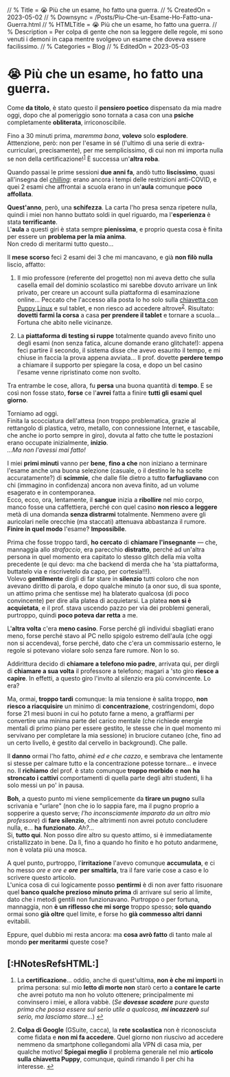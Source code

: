 <!-- < Autogenerated by ListedDownsync.js. Do not edit (unless also set "% Downsync = False") - it would be overwritten. > -->
// % Title = 😭 Più che un esame, ho fatto una guerra.
// % CreatedOn = 2023-05-02
// % Downsync = /Posts/Piu-Che-un-Esame-Ho-Fatto-una-Guerra.html
// % HTMLTitle = <span class="twa twa-😭"><span>😭</span></span> Più che un esame, ho fatto una guerra.
// % Description = Per colpa di gente che non sa leggere delle regole, mi sono venuti i demoni in capa mentre svolgevo un esame che doveva essere facilissimo.
// % Categories = Blog
// % EditedOn = 2023-05-03

<h1><span class="twa twa-😭"><span>😭</span></span> Più che un esame, ho fatto una guerra.</h1>

<p>Come <strong>da titolo</strong>, è stato questo il <strong>pensiero poetico</strong> dispensato da mia madre oggi, dopo che al pomeriggio sono tornata a casa con una <strong>psiche</strong> completamente <strong>obliterata</strong>, irriconoscibile.</p>

<p>Fino a 30 minuti prima, <em>maremma bona</em>, <strong>volevo</strong> solo <strong>esplodere</strong>. Atttenzione, però: non per l'esame in sé (l'ultimo di una serie di extra-curriculari, precisamente), per me semplicissimo, di cui non mi importa nulla se non della certificazione!<sup id="fnref1"><a class="footnote-ref" href="#fn1">1</a></sup> È successa un'<strong>altra roba</strong>.</p>

<p>Quando passai le prime sessioni <strong>due anni fa</strong>, andò tutto <strong>liscissimo</strong>, quasi all'insegna del <em><a href="https://www.urbandictionary.com/define.php?term=chill%20vibes" rel="noopener nofollow" target="_blank">chilling</a></em>: erano ancora i tempi delle restrizioni anti-COVID, e quei 2 esami che affrontai a scuola erano in un'<strong>aula</strong> comunque <strong>poco affollata</strong>.</p>

<p><strong>Quest'anno</strong>, però, una <strong>schifezza</strong>. La carta l'ho presa senza ripetere nulla, quindi i miei  non hanno buttato soldi in quel riguardo, ma l'<strong>esperienza</strong> è stata <strong>terrificante</strong>.<br>
L'<strong>aula</strong> a questi giri è stata sempre <strong>pienissima</strong>, e proprio questa cosa è finita per essere un <strong>problema per la mia anima</strong>.<br>
Non credo di meritarmi tutto questo...</p>

<p>Il <strong>mese scorso</strong> feci 2 esami dei 3 che mi mancavano, e già <strong>non filò nulla</strong> liscio, affatto:</p>

<ol>
<li><p>Il mio professore (referente del progetto) non mi aveva detto che sulla casella email del dominio scolastico mi sarebbe dovuto arrivare un link privato, per creare un account sulla piattaforma di esaminazione online... Peccato che l'accesso alla posta lo ho solo sulla <a href="https://sitoctt.octt.eu.org/Posts/Archive/2022-05-07-Gli-Inaspettati-Vantaggi-della-Chiavetta-Linux.html" rel="noopener nofollow" target="_blank">chiavetta con Puppy Linux</a> e sul tablet, e non riesco ad accedere altrove<sup id="fnref2"><a class="footnote-ref" href="#fn2">2</a></sup>. Risultato: <strong>dovetti farmi la corsa</strong> a casa <strong>per prendere il tablet</strong> e tornare a scuola... Fortuna che abito nelle vicinanze.</p></li>
<li><p>La <strong>piattaforma di testing si ruppe</strong> totalmente quando avevo finito uno degli esami (non senza fatica, alcune domande erano glitchate!): appena feci partire il secondo, il sistema disse che avevo esaurito il tempo, e mi chiuse in faccia la prova appena avviata... Il prof. dovette <strong>perdere tempo</strong> a chiamare il supporto per spiegare la cosa, e dopo un bel casino l'esame venne ripristinato come non svolto.</p></li>
</ol>

<p>Tra entrambe le cose, allora, fu <strong>persa</strong> una buona quantità di <strong>tempo</strong>. E se così non fosse stato, <strong>forse</strong> ce l'<strong>avrei</strong> fatta a finire <strong>tutti gli esami quel giorno</strong>.</p>

<p>Torniamo ad oggi.<br>
Finita la scocciatura dell'attesa (non troppo problematica, grazie al rettangolo di plastica, vetro, metallo, con connessione Internet, e tascabile, che anche io porto sempre in giro), dovuta al fatto che tutte le postazioni erano occupate inizialmente, <strong>inizio</strong>.<br>
<em>...Ma non l'avessi mai fatto!</em></p>

<p>I miei <strong>primi minuti</strong> vanno per <strong>bene</strong>, <strong>fino a che</strong> non iniziano a terminare l'esame anche una buona selezione (casuale, o il destino le ha scelte accuratamente?) di <strong>scimmie</strong>, che dalle file dietro a tutto <strong>farfugliavano</strong> con chi (immagino in confidenza) ancora non aveva finito, ad un volume esagerato e in contemporanea.<br>
Ecco, ecco, ora, lentamente, il <strong>sangue</strong> inizia a <strong>ribollire</strong> nel mio corpo, manco fosse una caffettiera, perché con quel casino <strong>non riesco a leggere</strong> metà di una domanda <strong>senza distrarmi</strong> totalmente. Nemmeno avere gli auricolari nelle orecchie (ma staccati) attenuava abbastanza il rumore. <strong>Finire in quel modo</strong> l'esame? <strong>Impossibile</strong>.</p>

<p>Prima che fosse troppo tardi, <strong>ho cercato</strong> di <strong>chiamare l'insegnante</strong> — che, mannaggia allo <em>strafaccio</em>, era parecchio <strong>distratto</strong>, perché ad un'altra persona in quel momento era capitato lo stesso glitch della mia volta precedente (e qui devo: ma che backend di merda che ha 'sta piattaforma, buttatelo via e riscrivetelo da capo, per cortesia!!!).<br>
Volevo <strong>gentilmente</strong> dirgli di far stare in <strong>silenzio</strong> tutti coloro che non avevano diritto di parola, e dopo qualche minuto (a onor suo, di sua sponte, un attimo prima che sentisse me) ha blaterato qualcosa (di poco convincente) per dire alla platea di acquietarsi. La platea <strong>non si è acquietata</strong>, e il prof. stava uscendo pazzo per via dei problemi generali, purtroppo, quindi <strong>poco poteva dar retta</strong> a me.</p>

<p>L'<strong>altra volta</strong> c'era <strong>meno casino</strong>. Forse perché gli individui sbagliati erano meno, forse perché stavo al PC nello spigolo estremo dell'aula (che oggi non si accendeva), forse perché, dato che c'era un commissario esterno, le regole si potevano violare solo senza fare rumore. Non lo so.</p>

<p>Addirittura decido di <strong>chiamare a telefono mio padre</strong>, arrivata qui, per dirgli di <strong>chiamare a sua volta</strong> il professore a telefono; magari a 'sto giro <strong>riesce a capire</strong>. In effetti, a questo giro l'invito al silenzio era più convincente. Lo era?</p>

<p>Ma, ormai, <strong>troppo tardi</strong> comunque: la mia tensione è salita troppo, <strong>non riesco a riacquisire</strong> un minimo di <strong>concentrazione</strong>, costringendomi, dopo forse 21 mesi buoni in cui ho potuto farne a meno, a graffiarmi per convertire una minima parte del carico mentale (che richiede energie mentali di primo piano per essere gestito, le stesse che in quel momento mi servivano per completare la mia sessione) in bruciore cutaneo (che, fino ad un certo livello, è gestito dal cervello in background). Che palle.</p>

<p>Il <strong>danno</strong> ormai l'ho fatto, <em>ahimè ed e che cazzo</em>, e sembrava che lentamente si stesse per calmare tutto e la concentrazione potesse tornare... e invece no. Il <strong>richiamo</strong> del prof. è stato comunque <strong>troppo morbido</strong> e <strong>non ha stroncato i cattivi</strong> comportamenti di quella parte degli altri studenti, li ha solo messi un po' in pausa.</p>

<p><strong>Boh</strong>, a questo punto mi viene semplicemente da <strong>tirare un pugno</strong> sulla scrivania e "urlare" (non che io lo sappia fare, ma il pugno proprio a sopperire a questo serve; <em>l'ho inconsciamente imparato da un altro mio professore</em>) di <strong>fare silenzio</strong>, che altrimenti non avrei potuto concludere nulla, e... <strong>ha funzionato</strong>. <em>Ah?...</em><br>
Si, <strong>tutto qui</strong>. Non posso dire altro su questo attimo, si è immediatamente cristallizzato in bene. Da lì, fino a quando ho finito e ho potuto andarmene, non è volata più una mosca.</p>

<p>A quel punto, purtroppo, l'<strong>irritazione</strong> l'avevo comunque <strong>accumulata</strong>, e ci ho messo <em>ore e ore e <strong>ore</strong></em> <strong>per smaltirla</strong>, tra il fare varie cose a caso e lo scrivere questo articolo.<br>
L'unica cosa di cui logicamente posso <strong>pentirmi</strong> è di non aver fatto risuonare quel <strong>banco qualche prezioso minuto prima</strong> di arrivare sul serio al limite, dato che i metodi gentili non funzionavano. Purtroppo o per fortuna, mannaggia, non <strong>è un riflesso che mi sorge</strong> troppo spesso; <strong>solo quando</strong> ormai sono <strong>già oltre</strong> quel limite, e forse ho <strong>già commesso altri danni</strong> evitabili.</p>

<p>Eppure, quel dubbio mi resta ancora: ma <strong>cosa avrò fatto</strong> di tanto male al mondo <strong>per meritarmi</strong> queste cose?</p>



<h2>[:HNotesRefsHTML:]</h2>

<div class="footnotes">
<ol>

<li id="fn1">
<p>La <strong>certificazione</strong>... oddio, anche di quest'ultima, <strong>non è che mi importi</strong> in prima persona: sul mio <strong>letto di morte non</strong> starò certo a <strong>contare le carte</strong> che avrei potuto ma non ho voluto ottenere; principalmente mi convinsero i miei, e allora vabbè. (<em>Se <strong>dovesse scadere</strong> pure questa prima che possa essere sul serio utile a qualcosa, <strong>mi incazzerò</strong> sul serio, ma lasciamo stare...</em>)&nbsp;<a href="#fnref1">↩</a></p>
</li>

<li id="fn2">
<p><strong>Colpa di Google</strong> (GSuite, cacca), la <strong>rete scolastica</strong> non è riconosciuta come fidata e <strong>non mi fa accedere</strong>. Quel giorno non riuscivo ad accedere nemmeno da smartphone collegandomi alla VPN di casa mia, per qualche motivo! <strong>Spiegai meglio</strong> il problema generale nel mio <strong>articolo sulla chiavetta Puppy</strong>, comunque, quindi rimando lì per chi ha interesse.&nbsp;<a href="#fnref2">↩</a></p>
</li>

</ol>
</div>
